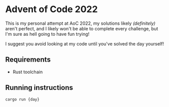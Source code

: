# Advent of Code 2022

This is my personal attempt at AoC 2022, my solutions likely *(definitely)* aren't perfect, and I likely won't be able to complete every challenge, but I'm sure as hell going to have fun trying!

I suggest you avoid looking at my code until you've solved the day yourself!

## Requirements
 - Rust toolchain

## Running instructions

`cargo run {day}`
